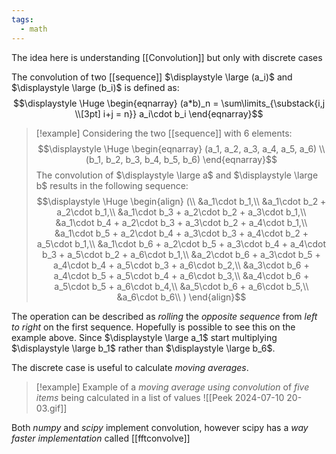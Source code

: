 ```yaml
---
tags:
  - math
---
```

The idea here is understanding [[Convolution]] but only with discrete cases

The convolution of two [[sequence]] $\displaystyle \large (a_i)$ and $\displaystyle \large (b_i)$ is defined as:
$$\displaystyle \Huge \begin{eqnarray} 
(a*b)_n = \sum\limits_{\substack{i,j \\[3pt] i+j = n}} a_i\cdot b_i
\end{eqnarray}$$

>[!example]
>Considering the two [[sequence]] with 6 elements:
>$$\displaystyle \Huge \begin{eqnarray} 
>(a_1, a_2, a_3, a_4, a_5, a_6)
>\\
>(b_1, b_2, b_3, b_4, b_5, b_6)
>\end{eqnarray}$$
>The convolution of $\displaystyle \large a$ and $\displaystyle \large b$ results in the following sequence:
>$$\displaystyle \Huge \begin{align} 
>(\\
>&a_1\cdot b_1,\\
>&a_1\cdot b_2 + a_2\cdot b_1,\\
>&a_1\cdot b_3 + a_2\cdot b_2 + a_3\cdot b_1,\\
>&a_1\cdot b_4 + a_2\cdot b_3 + a_3\cdot b_2 + a_4\cdot b_1,\\
>&a_1\cdot b_5 + a_2\cdot b_4 + a_3\cdot b_3 + a_4\cdot b_2 + a_5\cdot b_1,\\
>&a_1\cdot b_6 + a_2\cdot b_5 + a_3\cdot b_4 + a_4\cdot b_3 + a_5\cdot b_2 + a_6\cdot b_1,\\
>&a_2\cdot b_6 + a_3\cdot b_5 + a_4\cdot b_4 + a_5\cdot b_3 + a_6\cdot b_2,\\
>&a_3\cdot b_6 + a_4\cdot b_5 + a_5\cdot b_4 + a_6\cdot b_3,\\
>&a_4\cdot b_6 + a_5\cdot b_5 + a_6\cdot b_4,\\
>&a_5\cdot b_6 + a_6\cdot b_5,\\
>&a_6\cdot b_6\\
>)
>\end{align}$$

The operation can be described as *rolling* the *opposite sequence* from *left to right* on the first sequence. Hopefully is possible to see this on the example above. Since $\displaystyle \large a_1$ start multiplying $\displaystyle \large b_1$ rather than $\displaystyle \large b_6$.

The discrete case is useful to calculate *moving averages*.

>[!example]
>Example of a *moving average using convolution* of *five items* being calculated in a list of values
>![[Peek 2024-07-10 20-03.gif]]


Both *numpy* and *scipy* implement convolution, however scipy has a *way faster implementation* called [[fftconvolve]]

